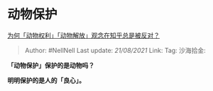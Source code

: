 # 动物保护
[为何「动物权利」「动物解放」观念在知乎总是被反对？](https://www.zhihu.com/question/57229909/answer/604390766)

> Author: #NellNell
> Last update: *21/08/2021*
> Link:
> Tag:
> 沙海拾金:

**「动物保护」保护的是动物吗？**

**明明保护的是人的「良心」。**
